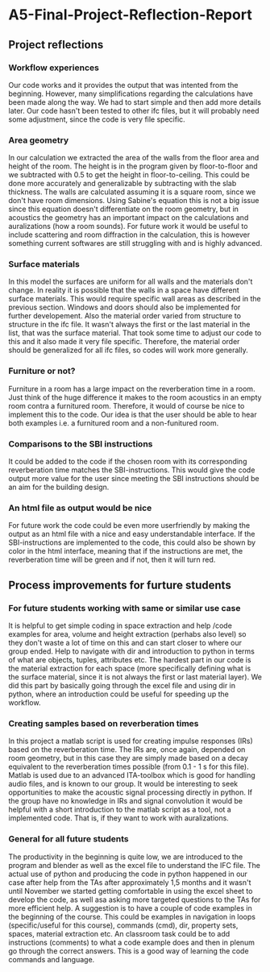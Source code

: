 # A5-Final-Project-Reflection-Report

## Project reflections

### Workflow experiences
Our code works and it provides the output that was intented from the beginning. However, many simplifications regarding the calculations have been made along the way. We had to start simple and then add more details later. Our code hasn't been tested to other ifc files, but it will probably need some adjustment, since the code is very file specific. 

### Area geometry
In our calculation we extracted the area of the walls from the floor area and height of the room. The height is in the program given by floor-to-floor and we subtracted with 0.5 to get the height in floor-to-ceiling. This could be done more accurately and generalizable by subtracting with the slab thickness. The walls are calculated assuming it is a square room, since we don't have room dimensions. Using Sabine's equation this is not a big issue since this equation doesn't differentiate on the room geometry, but in acoustics the geometry has an important impact on the calculations and auralizations (how a room sounds). For future work it would be useful to include scattering and room diffraction in the calculation, this is however something current softwares are still struggling with and is highly advanced.

### Surface materials
In this model the surfaces are uniform for all walls and the materials don't change. In reality it is possible that the walls in a space have different surface materials. This would require specific wall areas as described in the previous section. Windows and doors should also be implemented for further developement. 
Also the material order varied from structure to structure in the ifc file. It wasn't always the first or the last material in the list, that was the surface material. That took some time to adjust our code to this and it also made it very file specific. Therefore, the material order should be generalized for all ifc files, so codes will work more generally. 

### Furniture or not?
Furniture in a room has a large impact on the reverberation time in a room. Just think of the huge difference it makes to the room acoustics in an empty room contra a furnitured room. Therefore, it would of course be nice to implement this to the code. Our idea is that the user should be able to hear both examples i.e. a furnitured room and a non-funitured room. 

### Comparisons to the SBI instructions
It could be added to the code if the chosen room with its corresponding reverberation time matches the SBI-instructions. This would give the code output more value for the user since meeting the SBI instructions should be an aim for the building design. 

### An html file as output would be nice
For future work the code could be even more userfriendly by making the output as an html file with a nice and easy understandable interface. If the SBI-instructions are implemented to the code, this could also be shown by color in the html interface, meaning that if the instructions are met, the reverberation time will be green and if not, then it will turn red.  

## Process improvements for furture students

### For future students working with same or similar use case
It is helpful to get simple coding in space extraction and help /code examples for area, volume and height extraction (perhabs also level) so they don't waste a lot of time on this and can start closer to where our group ended. 
Help to navigate with dir and introduction to python in terms of what are objects, tuples, attributes etc.
The hardest part in our code is the material extraction for each space (more specifically defining what is the surface material, since it is not always the first or last material layer). We did this part by basically going through the excel file and using dir in python, where an introduction could be useful for speeding up the workflow.

### Creating samples based on reverberation times
In this project a matlab script is used for creating impulse responses (IRs) based on the reverberation time. The IRs are, once again, depended on room geometry, but in this case they are simply made based on a decay equivalent to the reverberation times possible (from 0.1 - 1 s for this file). 
Matlab is used due to an advanced ITA-toolbox which is good for handling audio files, and is known to our group. It would be interesting to seek opportunities to make the acoustic signal processing directly in python.
If the group have no knowledge in IRs and signal convolution it would be helpful with a short introduction to the matlab script as a tool, not a implemented code. That is, if they want to work with auralizations.

### General for all future students 
The productivity in the beginning is quite low, we are introduced to the program and blender as well as the excel file to understand the IFC file.
The actual use of python and producing the code in python happened in our case after help from the TAs after approximately 1,5 months and it wasn't until November we started getting comfortable in using the excel sheet to develop the code, as well asa asking more targeted questions to the TAs for more efficient help.
A suggestion is to have a couple of code examples in the beginning of the course. This could be examples in navigation in loops (specific/useful for this course), commands (cmd), dir, property sets, spaces, material extraction etc. An classroom task could be to add instructions (comments) to what a code example does and then in plenum go through the correct answers. This is a good way of learning the code commands and language.
